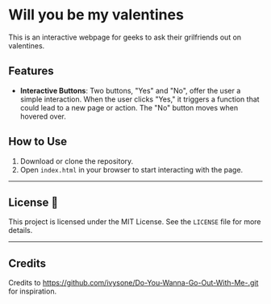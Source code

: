 # Will you be my valentines

This is an interactive webpage for geeks to ask their grilfriends out on valentines.

## Features

- **Interactive Buttons**: Two buttons, "Yes" and "No", offer the user a simple interaction. When the user clicks "Yes," it triggers a function that could lead to a new page or action. The "No" button moves when hovered over.

## How to Use

1. Download or clone the repository.
2. Open `index.html` in your browser to start interacting with the page.

---

## License 📄

This project is licensed under the MIT License. See the `LICENSE` file for more details.

---

## Credits

Credits to https://github.com/ivysone/Do-You-Wanna-Go-Out-With-Me-.git for inspiration.
